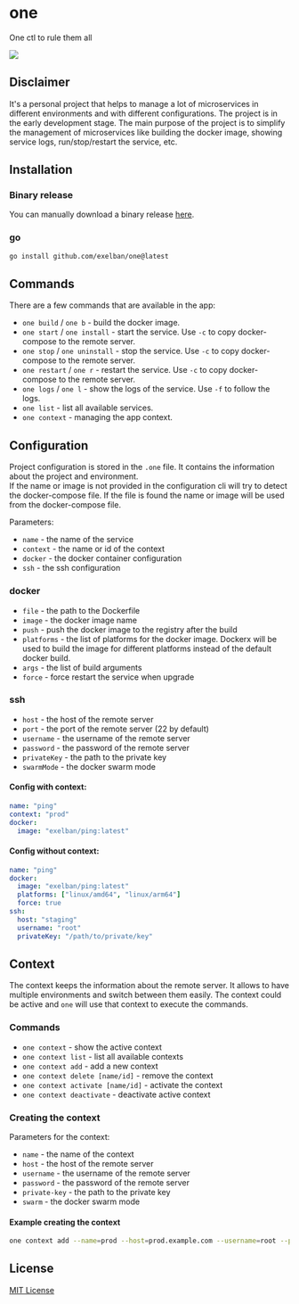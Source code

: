 # one
One ctl to rule them all

![](https://serhiy.s3.eu-central-1.amazonaws.com/Github_repo/one/cover.png)

## Disclaimer
It's a personal project that helps to manage a lot of microservices in different environments and with different configurations. The project is in the early development stage.
The main purpose of the project is to simplify the management of microservices like building the docker image, showing service logs, run/stop/restart the service, etc.

## Installation
### Binary release
You can manually download a binary release [here](https://github.com/exelban/one/releases).

### go
```bash
go install github.com/exelban/one@latest
```

## Commands
There are a few commands that are available in the app:

- `one build` / `one b` - build the docker image.
- `one start` / `one install` - start the service. Use `-c` to copy docker-compose to the remote server.
- `one stop` / `one uninstall` - stop the service. Use `-c` to copy docker-compose to the remote server.
- `one restart` / `one r` - restart the service. Use `-c` to copy docker-compose to the remote server.
- `one logs` / `one l` - show the logs of the service. Use `-f` to follow the logs.
- `one list` - list all available services.
- `one context` - managing the app context.

## Configuration
Project configuration is stored in the `.one` file. It contains the information about the project and environment.  
If the name or image is not provided in the configuration cli will try to detect the docker-compose file. If the file is found the name or image will be used from the docker-compose file.

Parameters:

- `name` - the name of the service
- `context` - the name or id of the context
- `docker` - the docker container configuration
- `ssh` - the ssh configuration

### docker
- `file` - the path to the Dockerfile
- `image` - the docker image name
- `push` - push the docker image to the registry after the build
- `platforms` - the list of platforms for the docker image. Dockerx will be used to build the image for different platforms instead of the default docker build.
- `args` - the list of build arguments
- `force` - force restart the service when upgrade

### ssh
- `host` - the host of the remote server
- `port` - the port of the remote server (22 by default)
- `username` - the username of the remote server
- `password` - the password of the remote server
- `privateKey` - the path to the private key
- `swarmMode` - the docker swarm mode

#### Config with context:
```yaml
name: "ping"
context: "prod"
docker:
  image: "exelban/ping:latest"
```

#### Config without context:
```yaml
name: "ping"
docker:
  image: "exelban/ping:latest"
  platforms: ["linux/amd64", "linux/arm64"]
  force: true
ssh:
  host: "staging"
  username: "root"
  privateKey: "/path/to/private/key"
```

## Context
The context keeps the information about the remote server. It allows to have multiple environments and switch between them easily. The context could be active and `one` will use that context to execute the commands.

### Commands
- `one context` - show the active context
- `one context list` - list all available contexts
- `one context add` - add a new context
- `one context delete [name/id]` - remove the context
- `one context activate [name/id]` - activate the context
- `one context deactivate` - deactivate active context

### Creating the context
Parameters for the context:

- `name` - the name of the context
- `host` - the host of the remote server
- `username` - the username of the remote server
- `password` - the password of the remote server
- `private-key` - the path to the private key
- `swarm` - the docker swarm mode

#### Example creating the context
```bash
one context add --name=prod --host=prod.example.com --username=root --private-key=/path/to/private/key
```

## License
[MIT License](https://github.com/exelban/one/blob/master/LICENSE)